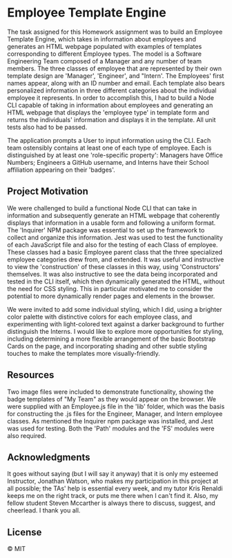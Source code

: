 # Employee Template Engine

The task assigned for this Homework assignment was to build an Employee Template Engine, which takes in information about employees and generates an HTML webpage populated with examples of templates corresponding to different Employee types. The model is a Software Engineering Team composed of a Manager and any number of team members. The three classes of employee that are represented by their own template design are 'Manager', 'Engineer', and "Intern'. The Employees' first names appear, along with an ID number and email. Each template also bears personalized information in three different categories about the individual employee it represents. In order to accomplish this, I had to build a Node CLI capable of taking in information about employees and generating an HTML webpage that displays the 'employee type' in template form and returns the individuals' information and displays it in the template. All unit tests also had to be passed. 

The application prompts a User to input information using the CLI. Each team ostensibly contains at least one of each type of employee. Each is distinguished by at least one 'role-specific property': Managers have Office Numbers; Engineers a GitHub username, and Interns have their School affiliation appearing on their 'badges'. 


## Project Motivation

We were challenged to build a functional Node CLI that can take in information and subsequently generate an HTML webpage that coherently displays that information in a usable form and following a uniform format. The 'Inquirer' NPM package was essential to set up the framework to collect and organize this information. Jest was used to test the functionality of each JavaScript file and also for the testing of each Class of employee. These classes had a basic Employee parent class that the three specialized employee categories drew from, and extended. It was useful and instructive to view the 'construction' of these classes in this way, using 'Constructors' themselves. It was also instructive to see the data being incorporated and tested in the CLI itself, which then dynamically generated the HTML, without the need for CSS styling. This in particular motivated me to consider the potential to more dynamically render pages and elements in the browser.

We were invited to add some individual styling, which I did, using a brighter color palette with distinctive colors for each employee class, and experimenting with light-colored text against a darker background to further distinguish the Interns. I would like to explore more opportunities for styling, including determining a more flexible arrangement of the basic Bootstrap Cards on the page, and incorporating shading and other subtle styling touches to make the templates more visually-friendly.  


## Resources

Two image files were included to demonstrate functionality, showing the badge templates of "My Team" as they would appear on the browser. We were supplied with an Employee.js file in the 'lib' folder, which was the basis for constructing the .js files for the Engineer, Manager, and Intern employee classes. As mentioned the Inquirer npm package was installed, and Jest was used for testing. Both the 'Path' modules and the 'FS' modules were also required. 


## Acknowledgments

It goes without saying (but I will say it anyway) that it is only my esteemed Instructor, Jonathan Watson, who makes my participation in this project at all possible; the TAs' help is essential every week, and my tutor Kris Renaldi keeps me on the right track, or puts me there when I can't find it. Also, my fellow student Steven Mccarther is always there to discuss, suggest, and cheerlead. I thank you all.


## License

&copy; MIT
